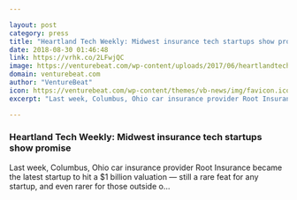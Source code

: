 ```yaml
---

layout: post
category: press
title: "Heartland Tech Weekly: Midwest insurance tech startups show promise"
date: 2018-08-30 01:46:48
link: https://vrhk.co/2LFwjQC
image: https://venturebeat.com/wp-content/uploads/2017/06/heartlandtech-newsletter.png?fit=2038%2C1069&strip=all
domain: venturebeat.com
author: "VentureBeat"
icon: https://venturebeat.com/wp-content/themes/vb-news/img/favicon.ico
excerpt: "Last week, Columbus, Ohio car insurance provider Root Insurance became the latest startup to hit a $1 billion valuation — still a rare feat for any startup, and even rarer for those outside o…"

---
```


### Heartland Tech Weekly: Midwest insurance tech startups show promise

Last week, Columbus, Ohio car insurance provider Root Insurance became the latest startup to hit a $1 billion valuation — still a rare feat for any startup, and even rarer for those outside o…